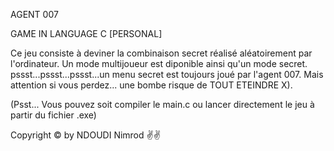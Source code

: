 AGENT 007

GAME IN LANGUAGE C [PERSONAL]

Ce jeu consiste à deviner la combinaison secret réalisé aléatoirement par l'ordinateur.
Un mode multijoueur est diponible ainsi qu'un mode secret.
pssst...pssst...pssst...un menu secret est toujours joué par l'agent 007.
Mais attention si vous perdez... une bombe risque de TOUT ETEINDRE X).

(Psst... Vous pouvez soit compiler le main.c ou lancer directement le jeu à partir du fichier .exe)

Copyright © by NDOUDI Nimrod ✌️✌️
